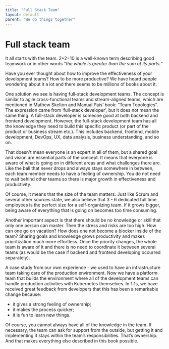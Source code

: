 ```yaml
---
title: "Full Stack Team"
layout: default
parent: "We do things together"
---
```


# Full stack team

It all starts with the team. 2+2=10 is a well-known term describing good teamwork or in other words “*the whole is greater than the sum of its parts.*”

Have you ever thought about how to improve the effectiveness of your development teams? How to be more productive? We have heard people wondering about it a lot and there seems to be millions of books about it.

One solution we see is having full-stack development teams. The concept is similar to agile cross-functional teams and stream-aligned teams, which are mentioned in Mathew Skelton and Manual Pais’ book: “Team Topologies”. The expression came from ‘full-stack developer’, but it does not mean the same thing. A full-stack developer is someone good at both backend and frontend development. However, the full-stack development team has all the knowledge they need to build this specific product (or part of the product or business stream etc.). This includes backend, frontend, mobile development, DevOps, UX, data analysis, business understanding, and so on.

That doesn't mean everyone is an expert in all of them, but a shared goal and vision are essential parts of the concept. It means that everyone is aware of what is going on in different areas and what challenges there are. Like the ball that never drops and always stays somewhere in between, each team member needs to have a feeling of ownership. You do not need to wait behind other teams so there is major growth in effectiveness and productivity.

Of course, it means that the size of the team matters. Just like Scrum and several other sources state, we also believe that 3 - 6 dedicated full time employees is the perfect size for a self-organizing team. If it grows bigger, being aware of everything that is going on becomes too time consuming.

Another important aspect is that there should be no knowledge or skill that only one person can master. Then the stress and risks are too high. How can one go on vacation? How does one not become a blocker inside of the team? Sharing goals and knowledge grows productivity and makes prioritization much more effortless. Once the priority changes, the whole team is aware of it and there is no need to coordinate it between several teams (as would be the case if backend and frontend developing occurred separately).

A case study from our own experience - we used to have an infrastructure team taking care of the production environment. Now we have a platform team that builds the environment where all of the development teams can handle production activities with Kubernetes themselves. In 1:1s, we have received great feedback from developers that this has been a remarkable change because:

- it gives a strong feeling of ownership;
- it makes the process quicker;
- it is fun to learn new things.

Of course, you cannot always have all of the knowledge in the team. If necessary, the team can ask for support from the outside, but getting it and implementing it stays within the team’s responsibilities. That’s ownership. And that makes everything else described in this book possible.
